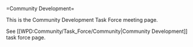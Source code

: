 =Community Development=

This is the Community Development Task Force meeting page.

See [[WPD:Community/Task_Force/Community|Community Development]] task force page.
